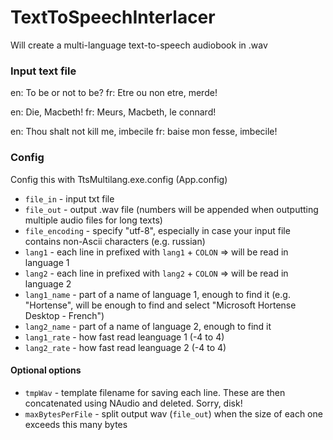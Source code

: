 # TextToSpeechInterlacer

Will create a multi-language text-to-speech audiobook in .wav

### Input text file

 en: To be or not to be?
 fr: Etre ou non etre, merde!
 
 en: Die, Macbeth!
 fr: Meurs, Macbeth, le connard!
 
 en: Thou shalt not kill me, imbecile
 fr: baise mon fesse, imbecile!

### Config

Config this with TtsMultilang.exe.config (App.config)

 - `file_in` - input txt file
 - `file_out` - output .wav file (numbers will be appended when outputting multiple audio files for long texts)
 - `file_encoding` - specify "utf-8", especially in case your input file contains non-Ascii characters (e.g. russian)
 - `lang1` - each line in prefixed with `lang1` + `COLON` => will be read in language 1
 - `lang2` - each line in prefixed with `lang2` + `COLON` => will be read in language 2
 - `lang1_name` - part of a name of language 1, enough to find it (e.g. "Hortense", will be enough to find and select "Microsoft Hortense Desktop - French")
 - `lang2_name` - part of a name of language 2, enough to find it
 - `lang1_rate` - how fast read leanguage 1 (-4 to 4)
 - `lang2_rate` - how fast read leanguage 2 (-4 to 4)

#### Optional options

 - `tmpWav` - template filename for saving each line. These are then concatenated using NAudio and deleted. Sorry, disk!
 - `maxBytesPerFile` - split output wav (`file_out`) when the size of each one exceeds this many bytes
